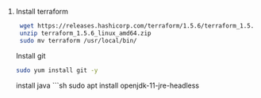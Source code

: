 
1. Install terraform 
   ```sh
    wget https://releases.hashicorp.com/terraform/1.5.6/terraform_1.5.6_linux_amd64.zip
    unzip terraform_1.5.6_linux_amd64.zip
    sudo mv terraform /usr/local/bin/
   ```
   Install git
    ```sh
    sudo yum install git -y
   ```

   install java 
       ```sh
    sudo apt install openjdk-11-jre-headless 
   ```